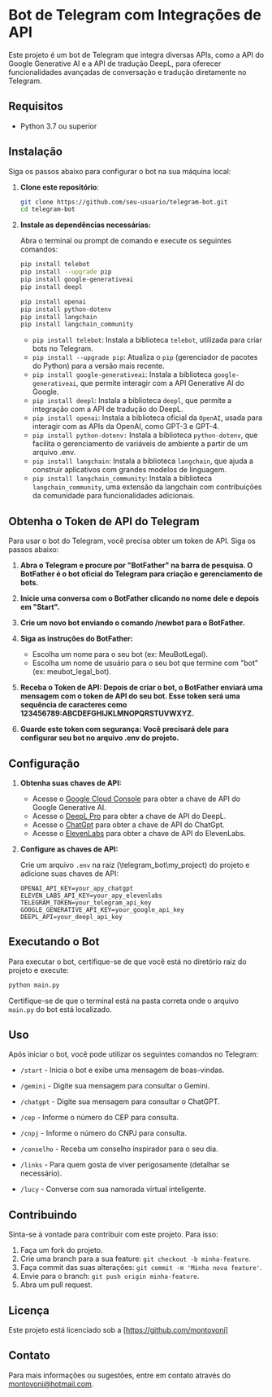 
# Bot de Telegram com Integrações de API

Este projeto é um bot de Telegram que integra diversas APIs, como a API do Google Generative AI e a API de tradução DeepL, para oferecer funcionalidades avançadas de conversação e tradução diretamente no Telegram.

## Requisitos
- Python 3.7 ou superior
  
## Instalação

Siga os passos abaixo para configurar o bot na sua máquina local:

1. **Clone este repositório**:

   ```bash
   git clone https://github.com/seu-usuario/telegram-bot.git
   cd telegram-bot
   ```

2. **Instale as dependências necessárias:**

   Abra o terminal ou prompt de comando e execute os seguintes comandos:

   ```bash
   pip install telebot
   pip install --upgrade pip
   pip install google-generativeai
   pip install deepl

   pip install openai
   pip install python-dotenv
   pip install langchain
   pip install langchain_community
   ```

   - `pip install telebot`: Instala a biblioteca `telebot`, utilizada para criar bots no Telegram.
   - `pip install --upgrade pip`: Atualiza o `pip` (gerenciador de pacotes do Python) para a versão mais recente.
   - `pip install google-generativeai`: Instala a biblioteca `google-generativeai`, que permite interagir com a API Generative AI do Google.
   - `pip install deepl`: Instala a biblioteca `deepl`, que permite a integração com a API de tradução do DeepL.
   - `pip install openai`: Instala a biblioteca oficial da `OpenAI`, usada para interagir com as APIs da OpenAI, como GPT-3 e GPT-4.
   - `pip install python-dotenv:` Instala a biblioteca `python-dotenv`, que facilita o gerenciamento de variáveis de ambiente a partir de um arquivo .env.
   - `pip install langchain`: Instala a biblioteca `langchain`, que ajuda a construir aplicativos com grandes modelos de linguagem.
   - `pip install langchain_community`: Instala a biblioteca `langchain_community`, uma extensão da langchain com contribuições da comunidade para funcionalidades adicionais. 

## Obtenha o Token de API do Telegram

Para usar o bot do Telegram, você precisa obter um token de API. Siga os passos abaixo:

1. **Abra o Telegram e procure por "BotFather" na barra de pesquisa. O BotFather é o bot oficial do Telegram para criação e gerenciamento de bots.**

2. **Inicie uma conversa com o BotFather clicando no nome dele e depois em "Start".**

3. **Crie um novo bot enviando o comando /newbot para o BotFather.**

4. **Siga as instruções do BotFather:**

   - Escolha um nome para o seu bot (ex: MeuBotLegal).
   - Escolha um nome de usuário para o seu bot que termine com "bot" (ex: meubot_legal_bot).
     
5. **Receba o Token de API: Depois de criar o bot, o BotFather enviará uma mensagem com o token de API do seu bot. Esse token será uma sequência de caracteres como 123456789:ABCDEFGHIJKLMNOPQRSTUVWXYZ.**

5. **Guarde este token com segurança: Você precisará dele para configurar seu bot no arquivo .env do projeto.**

## Configuração

1. **Obtenha suas chaves de API:**

   - Acesse o [Google Cloud Console](https://console.cloud.google.com/) para obter a chave de API do Google Generative AI.
   - Acesse o [DeepL Pro](https://www.deepl.com/pro-api) para obter a chave de API do DeepL.
   - Acesse o [ChatGpt](https://platform.openai.com/api-keys) para obter a chave de API do ChatGpt.
   - Acesse o [ElevenLabs](https://elevenlabs.io/) para obter a chave de API do ElevenLabs.

2. **Configure as chaves de API:**

   Crie um arquivo `.env` na raiz (\telegram_bot\my_project) do projeto e adicione suas chaves de API:

   ```plaintext
   OPENAI_API_KEY=your_apy_chatgpt
   ELEVEN_LABS_API_KEY=your_apy_elevenlabs
   TELEGRAM_TOKEN=your_telegram_api_key
   GOOGLE_GENERATIVE_API_KEY=your_google_api_key
   DEEPL_API=your_deepl_api_key
   ```

## Executando o Bot

Para executar o bot, certifique-se de que você está no diretório raiz do projeto e execute:

```bash
python main.py
```

Certifique-se de que o terminal está na pasta correta onde o arquivo `main.py` do bot está localizado.

## Uso

Após iniciar o bot, você pode utilizar os seguintes comandos no Telegram:

- `/start` - Inicia o bot e exibe uma mensagem de boas-vindas.
  
- `/gemini` - Digite sua mensagem para consultar o Gemini.
- `/chatgpt` - Digite sua mensagem para consultar o ChatGPT.
- `/cep` - Informe o número do CEP para consulta.
- `/cnpj` - Informe o número do CNPJ para consulta.
- `/conselho` - Receba um conselho inspirador para o seu dia.
- `/links` - Para quem gosta de viver perigosamente (detalhar se necessário).
- `/lucy` - Converse com sua namorada virtual inteligente.

## Contribuindo

Sinta-se à vontade para contribuir com este projeto. Para isso:

1. Faça um fork do projeto.
2. Crie uma branch para a sua feature: `git checkout -b minha-feature`.
3. Faça commit das suas alterações: `git commit -m 'Minha nova feature'`.
4. Envie para o branch: `git push origin minha-feature`.
5. Abra um pull request.

## Licença

Este projeto está licenciado sob a [https://github.com/montovoni]

## Contato

Para mais informações ou sugestões, entre em contato através do [montovoni@hotmail.com](mailto:montovoni@hotmail.com).
